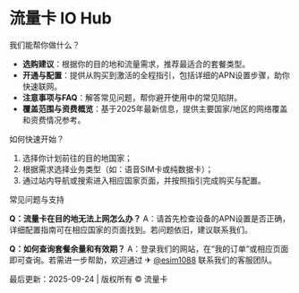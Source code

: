 # 流量卡 IO Hub


我们能帮你做什么？

- **选购建议**：根据你的目的地和流量需求，推荐最适合的套餐类型。
- **开通与配置**：提供从购买到激活的全程指引，包括详细的APN设置步骤，助你快速联网。
- **注意事项与FAQ**：解答常见问题，帮你避开使用中的常见陷阱。
- **覆盖范围与资费概览**：基于2025年最新信息，提供主要国家/地区的网络覆盖和资费情况参考。

如何快速开始？

1. 选择你计划前往的目的地国家；
2. 根据需求选择业务类型（如：语音SIM卡或纯数据卡）；
3. 通过站内导航或搜索进入相应国家页面，并按照指引完成购买与配置。

常见问题与支持

**Q：流量卡在目的地无法上网怎么办？**
A：请首先检查设备的APN设置是否正确，详细配置指南可在相应国家的页面找到。若问题依旧，建议联系我们。

**Q：如何查询套餐余量和有效期？**
A：登录我们的网站，在“我的订单”或相应页面即可查询。若需进一步帮助，欢迎通过 ✈ [@esim1088](https://t.me/s/esim1088) 联系我们的客服团队。

最后更新：2025-09-24 | 版权所有 © 流量卡